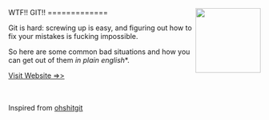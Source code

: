 <img src="https://raw.githubusercontent.com/meSingh/ohshitgit/master/ohshit.png" align="right" width="130px"/>
WTF!! GIT!!
=============

Git is hard: screwing up is easy, and figuring out how to fix your mistakes is fucking impossible.

So here are some common bad situations and how you can get out of them _in plain english_*.

[Visit Website =>>](https://git.wtf)

<br><br>
Inspired from [ohshitgit](http://ohshitgit.com)
